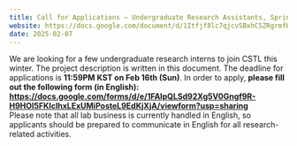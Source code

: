 ```yaml
---
title: Call for Applications – Undergraduate Research Assistants, Spring 2025
website: https://docs.google.com/document/d/1Itfjf8lc7qjcvSBxhC5ZRgrmfHfILesUQ6olWtiT8vs/edit?usp=sharing
date: 2025-02-07
---
```


We are looking for a few undergraduate research interns to join CSTL this winter. The project description is written in this document. 
The deadline for applications is **11:59PM KST on Feb 16th (Sun)**. In order to apply, **please fill out the following form (in English): https://docs.google.com/forms/d/e/1FAIpQLSd92Xg5V0Gngf9R-H9HOI5FKIclhxLExUMiPosteL9EdKjXjA/viewform?usp=sharing**  
Please note that all lab business is currently handled in English, so applicants should be prepared to communicate in English for all research-related activities.